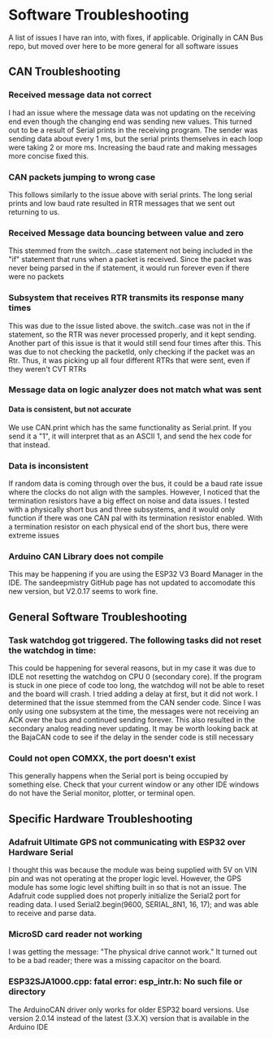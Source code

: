 # Software Troubleshooting

A list of issues I have ran into, with fixes, if applicable. Originally in CAN Bus repo, but moved over here to be more general for all software issues 


## CAN Troubleshooting

### Received message data not correct

I had an issue where the message data was not updating on the receiving end even though the changing end was sending new values. This turned out to be a result of Serial prints in the receiving program. The sender was sending data about every 1 ms, but the serial prints themselves in each loop were taking 2 or more ms. Increasing the baud rate and making messages more concise fixed this.

### CAN packets jumping to wrong case

This follows similarly to the issue above with serial prints. The long serial prints and low baud rate resulted in RTR messages that we sent out returning to us. 

### Received Message data bouncing between value and zero 

This stemmed from the switch...case statement not being included in the "if" statement that runs when a packet is received. Since the packet was never being parsed in the if statement, it would run forever even if there were no packets

### Subsystem that receives RTR transmits its response many times

This was due to the issue listed above. the switch..case was not in the if statement, so the RTR was never processed properly, and it kept sending. Another part of this issue is that it would still send four times after this. This was due to not checking the packetId, only checking if the packet was an Rtr. Thus, it was picking up all four different RTRs that were sent, even if they weren't CVT RTRs

### Message data on logic analyzer does not match what was sent

#### Data is consistent, but not accurate

We use CAN.print which has the same functionality as Serial.print. If you send it a "1", it will interpret that as an ASCII 1, and send the hex code for that instead.

### Data is inconsistent

If random data is coming through over the bus, it could be a baud rate issue where the clocks do not align with the samples. However, I noticed that the termination resistors have a big effect on noise and data issues. I tested with a physically short bus and three subsystems, and it would only function if there was one CAN pal with its termination resistor enabled. With a termination resistor on each physical end of the short bus, there were extreme issues 

### Arduino CAN Library does not compile

This may be happening if you are using the ESP32 V3 Board Manager in the IDE. The sandeepmistry GitHub page has not updated to accomodate this new version, but V2.0.17 seems to work fine. 


## General Software Troubleshooting

###  Task watchdog got triggered. The following tasks did not reset the watchdog in time:

This could be happening for several reasons, but in my case it was due to IDLE not resetting the watchdog on CPU 0 (secondary core). If the program is stuck in one piece of code too long, the watchdog will not be able to reset and the board will crash. I tried adding a delay at first, but it did not work. I determined that the issue stemmed from the CAN sender code. Since I was only using one subsystem at the time, the messages were not receiving an ACK over the bus and continued sending forever. This also resulted in the secondary analog reading never updating. It may be worth looking back at the BajaCAN code to see if the delay in the sender code is still necessary

### Could not open COMXX, the port doesn't exist

This generally happens when the Serial port is being occupied by something else. Check that your current window or any other IDE windows do not have the Serial monitor, plotter, or terminal open.


## Specific Hardware Troubleshooting

### Adafruit Ultimate GPS not communicating with ESP32 over Hardware Serial
I thought this was because the module was being supplied with 5V on VIN pin and was not operating at the proper logic level. However, the GPS module has some logic level shifting built in so that is not an issue. The Adafruit code supplied does not properly initialize the Serial2 port for reading data. I used Serial2.begin(9600, SERIAL_8N1, 16, 17); and was able to receive and parse data.

### MicroSD card reader not working

I was getting the message: "The physical drive cannot work." It turned out to be a bad reader; there was a missing capacitor on the board.

### ESP32SJA1000.cpp: fatal error: esp_intr.h: No such file or directory

The ArduinoCAN driver only works for older ESP32 board versions. Use version 2.0.14 instead of the latest (3.X.X) version that is available in the Arduino IDE
